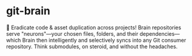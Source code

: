 # git-brain
🧠 Eradicate code &amp; asset duplication across projects! Brain repositories serve "neurons"—your chosen files, folders, and their dependencies—which Brain then intelligently and selectively syncs into any Git consumer repository. Think submodules, on steroid, and without the headaches.
